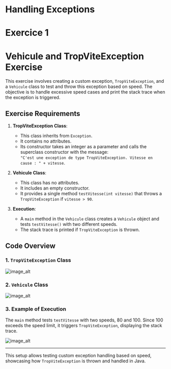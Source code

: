 # Handling Exceptions
# Exercice 1
# Vehicule and TropViteException Exercise

This exercise involves creating a custom exception, `TropViteException`, and a `Vehicule` class to test and throw this exception based on speed. The objective is to handle excessive speed cases and print the stack trace when the exception is triggered.

## Exercise Requirements

1. **TropViteException Class**:
   - This class inherits from `Exception`.
   - It contains no attributes.
   - Its constructor takes an integer as a parameter and calls the superclass constructor with the message:  
     `"C'est une exception de type TropViteException. Vitesse en cause : " + vitesse`.

2. **Vehicule Class**:
   - This class has no attributes.
   - It includes an empty constructor.
   - It provides a single method `testVitesse(int vitesse)` that throws a `TropViteException` if `vitesse > 90`.

3. **Execution**:
   - A `main` method in the `Vehicule` class creates a `Vehicule` object and tests `testVitesse()` with two different speeds.
   - The stack trace is printed if `TropViteException` is thrown.

## Code Overview

### 1. `TropViteException` Class

![image_alt](https://github.com/lilyhabti/s1_projects/blob/main/java_tp3/src/ex1/imgs/cap1.PNG)

### 2. `Vehicule` Class

![image_alt](https://github.com/lilyhabti/s1_projects/blob/main/java_tp3/src/ex1/imgs/cap2.PNG)

### 3. Example of Execution

The `main` method tests `testVitesse` with two speeds, 80 and 100. Since 100 exceeds the speed limit, it triggers `TropViteException`, displaying the stack trace.

![image_alt](https://github.com/lilyhabti/s1_projects/blob/main/java_tp3/src/ex1/imgs/cap3.PNG)

---

This setup allows testing custom exception handling based on speed, showcasing how `TropViteException` is thrown and handled in Java.

